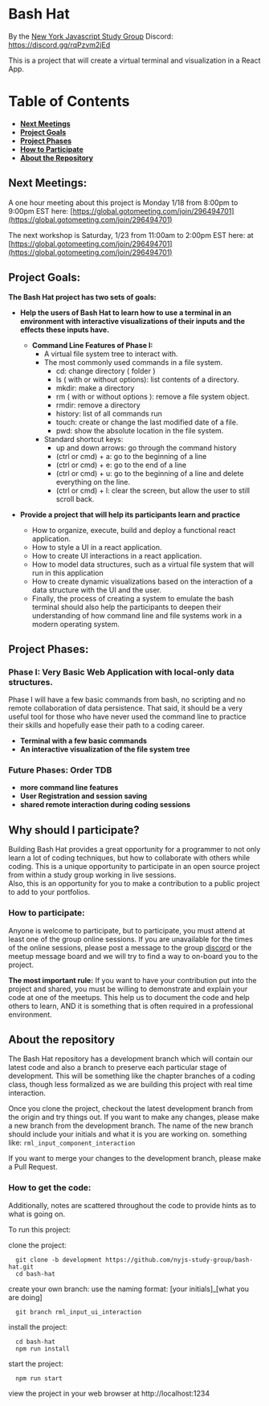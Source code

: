 # Bash Hat
By the [New York Javascript Study Group](https://www.meetup.com/New-York-JavaScript-Study-Group)
Discord: https://discord.gg/rqPzvm2jEd

This is a project that will create a virtual terminal and visualization in a React App.

# Table of Contents
* **[Next Meetings](#next-meetings)**
* **[Project Goals](#goals)**
* **[Project Phases](#phases)**
* **[How to Participate](#participate)**
* **[About the Repository](#about-repository)**
<!-- @import "[TOC]" {cmd="toc" depthFrom=1 depthTo=6 orderedList=false} -->



<a name="next-meetings"></a>

## Next Meetings:
A one hour meeting about this project is Monday 1/18 from 8:00pm to 9:00pm EST here: [https://global.gotomeeting.com/join/296494701](https://global.gotomeeting.com/join/296494701)

The next workshop is Saturday, 1/23 from 11:00am to 2:00pm EST here: at [https://global.gotomeeting.com/join/296494701](https://global.gotomeeting.com/join/296494701)

<a name="goals"></a>

## Project Goals: 
**The Bash Hat project has two sets of goals:**
* **Help the users of Bash Hat to learn how to use a terminal in an environment with interactive visualizations of their inputs and the effects these inputs have.**
  * **Command Line Features of Phase I:** 
    * A virtual file system tree to interact with.
    * The most commonly used commands in a file system.
      * cd: change directory ( folder )
      * ls ( with or without options): list contents of a directory.
      * mkdir: make a directory
      * rm ( with or without options ): remove a file system object.
      * rmdir: remove a directory
      * history: list of all commands run 
      * touch: create or change the last modified date of a file.
      * pwd: show the absolute location in the file system.
    * Standard shortcut keys:
      * up and down arrows: go through the command history
      * (ctrl or cmd) + a: go to the beginning of a line
      * (ctrl or cmd) + e: go to the end of a line
      * (ctrl or cmd) + u: go to the beginning of a line and delete everything on the line.
      * (ctrl or cmd) + l: clear the screen, but allow the user to still scroll back.


* **Provide a project that will help its participants learn and practice**
  * How to organize, execute, build and deploy a functional react application.
  * How to style a UI in a react application.
  * How to create UI interactions in a react application.
  * How to model data structures, such as a virtual file system that will run in this application
  * How to create dynamic visualizations based on the interaction of a data structure with the UI and the user.
  * Finally, the process of creating a system to emulate the bash terminal should also help the participants to deepen their understanding of how command line and file systems work in a modern operating system.

<a name="phases"></a>

## Project Phases:
### Phase I: Very Basic Web Application with local-only data structures.
Phase I will have a few basic commands from bash, no scripting and no remote collaboration of data persistence.
That said, it should be a very useful tool for those who have never used the command line to practice their skills 
and hopefully ease their path to a coding career.
* **Terminal with a few basic commands**
* **An interactive visualization of the file system tree**

### Future Phases: Order TDB
* **more command line features**
* **User Registration and session saving**
* **shared remote interaction during coding sessions**

<a name="particpate"></a>
## Why should I participate?
Building Bash Hat provides a great opportunity for a programmer to not only learn a lot of coding techniques, but how to collaborate with others while coding.
This is a unique opportunity to participate in an open source project from within a study group working in live sessions.  
Also, this is an opportunity for you to make a contribution to a public project to add to your portfolios.

### How to participate: 
Anyone is welcome to participate, but to participate, you must attend at least one of the group online sessions.
If you are unavailable for the times of the online sessions, please post a message to the group [discord](https://discord.gg/rqPzvm2jEd) or the 
meetup message board and we will try to find a way to on-board you to the project.

**The most important rule:**  If you want to have your contribution put into the project and shared, you must be willing to demonstrate 
and explain your code at one of the meetups.  This help us to document the code and help others to learn, AND it is something 
that is often required in a professional environment.


<a name="about-repo"></a>

## About the repository
The Bash Hat repository has a development branch which will contain our latest code and also 
a branch to preserve each particular stage of development.  This will be something like the chapter branches 
of a coding class, though less formalized as we are building this project with real time interaction.

Once you clone the project, checkout the latest development branch from the origin and try things out.
If you want to make any changes, please make a new branch from the development branch.  The name of the new branch
should include your initials and what it is you are working on. something like: ``` rml_input_component_interaction ```

If you want to merge your changes to the development branch, please make a Pull Request.

### How to get the code: 

Additionally, notes are scattered throughout the code to provide hints as to what is going on.

To run this project: 

clone the project: 
```
  git clone -b development https://github.com/nyjs-study-group/bash-hat.git
  cd bash-hat
```

create your own branch: use the naming format: [your initials]_[what you are doing]
``` 
  git branch rml_input_ui_interaction
```

install the project: 
```
  cd bash-hat
  npm run install
```

start the project: 
```
  npm run start
```

view the project in your web browser at
http://localhost:1234



